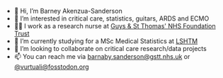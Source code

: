- 👋 Hi, I’m Barney Akenzua-Sanderson
- 👀 I’m interested in critical care, statistics, guitars, ARDS and ECMO
- 🧑‍⚕️ I work as a research nurse at [Guys & St Thomas' NHS Foundation Trust](https://www.guysandstthomas.nhs.uk/)
- 🌱 I’m currently studying for a MSc Medical Statistics at [LSHTM](https://www.lshtm.ac.uk/)
- 💞️ I’m looking to collaborate on critical care research/data projects
- 📫 You can reach me via [barnaby.sanderson@gstt.nhs.uk](mailto:barnaby.sanderson@gstt.nhs.uk?subject=[GitHub]%20) or [@vurtuali@fosstodon.org](https://fosstodon.org/@vurtuali)

